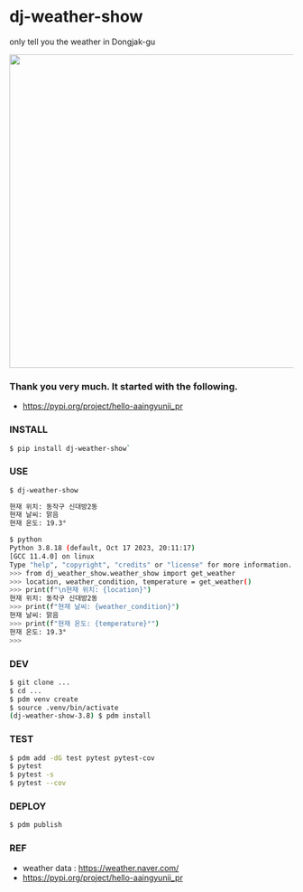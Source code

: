 # dj-weather-show
only tell you the weather in Dongjak-gu

<img src="https://github.com/dj-twenty-six/dj-weather-show/assets/87309910/b6aed229-09d2-4e9c-a8c1-6af1c1784242" width=555 />

### Thank you very much. It started with the following.
- https://pypi.org/project/hello-aaingyunii_pr

### INSTALL
```bash
$ pip install dj-weather-show`
```

### USE
```bash
$ dj-weather-show

현재 위치: 동작구 신대방2동
현재 날씨: 맑음
현재 온도: 19.3°
```

```bash
$ python
Python 3.8.18 (default, Oct 17 2023, 20:11:17)
[GCC 11.4.0] on linux
Type "help", "copyright", "credits" or "license" for more information.
>>> from dj_weather_show.weather_show import get_weather
>>> location, weather_condition, temperature = get_weather()
>>> print(f"\n현재 위치: {location}")
현재 위치: 동작구 신대방2동
>>> print(f"현재 날씨: {weather_condition}")
현재 날씨: 맑음
>>> print(f"현재 온도: {temperature}°")
현재 온도: 19.3°
>>>
```

### DEV

```bash
$ git clone ...
$ cd ...
$ pdm venv create
$ source .venv/bin/activate
(dj-weather-show-3.8) $ pdm install
```

### TEST

```bash
$ pdm add -dG test pytest pytest-cov
$ pytest
$ pytest -s
$ pytest --cov
```

### DEPLOY

```bash
$ pdm publish
```

### REF
- weather data : https://weather.naver.com/
- https://pypi.org/project/hello-aaingyunii_pr




